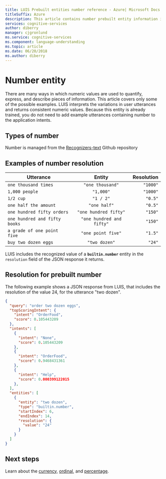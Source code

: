 ```yaml
---
title: LUIS Prebuilt entities number reference - Azure| Microsoft Docs
titleSuffix: Azure
description: This article contains number prebuilt entity information in Language Understanding (LUIS).
services: cognitive-services
author: diberry
manager: cjgronlund
ms.service: cognitive-services
ms.component: language-understanding
ms.topic: article
ms.date: 06/20/2018
ms.author: diberry
---
```


# Number entity
There are many ways in which numeric values are used to quantify, express, and describe pieces of information. This article covers only some of the possible examples. LUIS interprets the variations in user utterances and returns consistent numeric values. Because this entity is already trained, you do not need to add example utterances containing number to the application intents. 

## Types of number
Number is managed from the [Recognizers-text](https://github.com/Microsoft/Recognizers-Text/blob/master/Patterns/English/English-Numbers.yaml) Github repository

## Examples of number resolution

| Utterance        | Entity   | Resolution |
| ------------- |:----------------:| --------------:|
| ```one thousand times```  | ```"one thousand"``` |   ```"1000"```      | 
| ```1,000 people```        | ```"1,000"```    |   ```"1000"```      |
| ```1/2 cup```         | ```"1 / 2"```    |    ```"0.5"```      |
|  ```one half the amount```     | ```"one half"```     |    ```"0.5"```      |
| ```one hundred fifty orders``` | ```"one hundred fifty"``` | ```"150"``` |
| ```one hundred and fifty books``` | ```"one hundred and fifty"``` | ```"150"```|
| ```a grade of one point five```| ```"one point five"``` |  ```"1.5"``` |
| ```buy two dozen eggs```    | ```"two dozen"``` | ```"24"``` |


LUIS includes the recognized value of a **`builtin.number`** entity in the `resolution` field of the JSON response it returns.

## Resolution for prebuilt number
The following example shows a JSON response from LUIS, that includes the resolution of the value 24, for the utterance "two dozen".

```JSON
{
  "query": "order two dozen eggs",
  "topScoringIntent": {
    "intent": "OrderFood",
    "score": 0.105443209
  },
  "intents": [
    {
      "intent": "None",
      "score": 0.105443209
    },
    {
      "intent": "OrderFood",
      "score": 0.9468431361
    },
    {
      "intent": "Help",
      "score": 0.000399122015
    },
  ],
  "entities": [
    {
      "entity": "two dozen",
      "type": "builtin.number",
      "startIndex": 6,
      "endIndex": 14,
      "resolution": {
        "value": "24"
      }
    }
  ]
}
```

## Next steps

Learn about the [currency](luis-reference-prebuilt-currency.md), [ordinal](luis-reference-prebuilt-ordinal.md), and [percentage](luis-reference-prebuilt-percentage.md). 